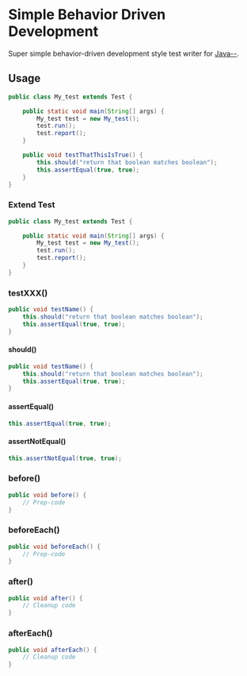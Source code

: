 # Simple Behavior Driven Development

Super simple behavior-driven development style test writer for [Java--](https://github.com/javaminusminus/jmm).

## Usage

```java
public class My_test extends Test {

    public static void main(String[] args) {
        My_test test = new My_test();
        test.run();
        test.report();
    }

    public void testThatThisIsTrue() {
        this.should("return that boolean matches boolean");
        this.assertEqual(true, true);
    }
}
```

### Extend Test

```java
public class My_test extends Test {

    public static void main(String[] args) {
        My_test test = new My_test();
        test.run();
        test.report();
    }
}
```

### testXXX()

```java
public void testName() {
    this.should("return that boolean matches boolean");
    this.assertEqual(true, true);
}
```

#### should()

```java
public void testName() {
    this.should("return that boolean matches boolean");
    this.assertEqual(true, true);
}
```

#### assertEqual()

```java
this.assertEqual(true, true);
```

#### assertNotEqual()

```java
this.assertNotEqual(true, true);
```

### before()

```java
public void before() {
    // Prep-code
}
```

### beforeEach()

```java
public void beforeEach() {
    // Prep-code
}
```

### after()

```java
public void after() {
    // Cleanup code
}
```

### afterEach()

```java
public void afterEach() {
    // Cleanup code
}
```
